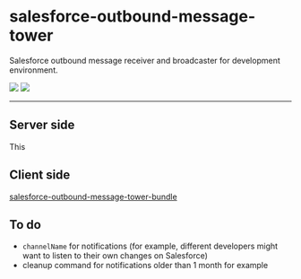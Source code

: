 # salesforce-outbound-message-tower
Salesforce outbound message receiver and broadcaster for development environment. 

![](https://img.shields.io/github/v/release/comsave/salesforce-outbound-message-tower)
![](https://img.shields.io/travis/comsave/salesforce-outbound-message-tower)

---
## Server side
This 
## Client side
[salesforce-outbound-message-tower-bundle](https://github.com/comsave/salesforce-outbound-message-tower-bundle)
## To do
* `channelName` for notifications (for example, different developers might want to listen to their own changes on Salesforce)
* cleanup command for notifications older than 1 month for example

